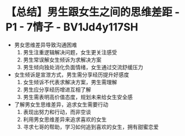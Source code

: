 # 【总结】男生跟女生之间的思维差距 - P1 - 7情子 - BV1Jd4y117SH

-   男女思维差异导致沟通困难
    1.  男生注重逻辑解决问题，女生更关注感受
    2.  男生常误解女生倾诉为求解决方案
    3.  男生倾向独处消化负面情绪，女生通过交流舒缓压力
-   女生倾诉是宣泄方式，男生需分享经历提升好感度
    1.  女生倾诉不代表求解决方案，男生需理解
    2.  男生应分享经历增进互相了解
    3.  男生需表明高价值态度，规划未来给女生安全感
-   了解男女生思维差异，追求女生需要行动
    1.  表现出努力和行动，而非空谈
    2.  利用男女思维差异来追求喜欢的女生
    3.  寻求七哥的帮助，学习如何追到喜欢的女生，拥有甜蜜恋爱